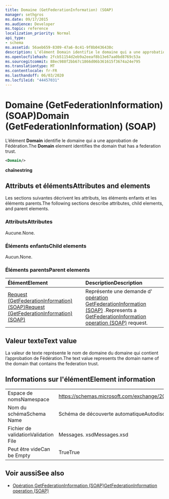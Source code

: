 ```yaml
---
title: Domaine (GetFederationInformation) (SOAP)
manager: sethgros
ms.date: 09/17/2015
ms.audience: Developer
ms.topic: reference
localization_priority: Normal
api_type:
- schema
ms.assetid: 56aeb659-8309-47a6-8c41-9f8b0436438c
description: L’élément Domain identifie le domaine qui a une approbation de Fédération.
ms.openlocfilehash: 2fcb51154d2eb9a2eeaf8b13e67aa0bd8769c53a
ms.sourcegitcommit: 88ec988f2bb67c1866d06b361615f3674a24e795
ms.translationtype: MT
ms.contentlocale: fr-FR
ms.lasthandoff: 06/03/2020
ms.locfileid: "44457031"
---
```

# <a name="domain-getfederationinformation-soap"></a><span data-ttu-id="064fa-103">Domaine (GetFederationInformation) (SOAP)</span><span class="sxs-lookup"><span data-stu-id="064fa-103">Domain (GetFederationInformation) (SOAP)</span></span>

<span data-ttu-id="064fa-104">L’élément **Domain** identifie le domaine qui a une approbation de Fédération.</span><span class="sxs-lookup"><span data-stu-id="064fa-104">The **Domain** element identifies the domain that has a federation trust.</span></span> 
  
```XML
<Domain/>
```

 <span data-ttu-id="064fa-105">**chaîne**</span><span class="sxs-lookup"><span data-stu-id="064fa-105">**string**</span></span>
## <a name="attributes-and-elements"></a><span data-ttu-id="064fa-106">Attributs et éléments</span><span class="sxs-lookup"><span data-stu-id="064fa-106">Attributes and elements</span></span>

<span data-ttu-id="064fa-107">Les sections suivantes décrivent les attributs, les éléments enfants et les éléments parents.</span><span class="sxs-lookup"><span data-stu-id="064fa-107">The following sections describe attributes, child elements, and parent elements.</span></span>
  
### <a name="attributes"></a><span data-ttu-id="064fa-108">Attributs</span><span class="sxs-lookup"><span data-stu-id="064fa-108">Attributes</span></span>

<span data-ttu-id="064fa-109">Aucune.</span><span class="sxs-lookup"><span data-stu-id="064fa-109">None.</span></span>
  
### <a name="child-elements"></a><span data-ttu-id="064fa-110">Éléments enfants</span><span class="sxs-lookup"><span data-stu-id="064fa-110">Child elements</span></span>

<span data-ttu-id="064fa-111">Aucun.</span><span class="sxs-lookup"><span data-stu-id="064fa-111">None.</span></span>
  
### <a name="parent-elements"></a><span data-ttu-id="064fa-112">Éléments parents</span><span class="sxs-lookup"><span data-stu-id="064fa-112">Parent elements</span></span>

|<span data-ttu-id="064fa-113">**Élément**</span><span class="sxs-lookup"><span data-stu-id="064fa-113">**Element**</span></span>|<span data-ttu-id="064fa-114">**Description**</span><span class="sxs-lookup"><span data-stu-id="064fa-114">**Description**</span></span>|
|:-----|:-----|
|[<span data-ttu-id="064fa-115">Request (GetFederationInformation) (SOAP)</span><span class="sxs-lookup"><span data-stu-id="064fa-115">Request (GetFederationInformation) (SOAP)</span></span>](request-getfederationinformationsoap.md) <br/> |<span data-ttu-id="064fa-116">Représente une demande d' [opération GetFederationInformation (SOAP)](getfederationinformation-operation-soap.md) .</span><span class="sxs-lookup"><span data-stu-id="064fa-116">Represents a [GetFederationInformation operation (SOAP)](getfederationinformation-operation-soap.md) request.</span></span>  <br/> |
   
## <a name="text-value"></a><span data-ttu-id="064fa-117">Valeur texte</span><span class="sxs-lookup"><span data-stu-id="064fa-117">Text value</span></span>

<span data-ttu-id="064fa-118">La valeur de texte représente le nom de domaine du domaine qui contient l’approbation de Fédération.</span><span class="sxs-lookup"><span data-stu-id="064fa-118">The text value represents the domain name of the domain that contains the federation trust.</span></span>
  
## <a name="element-information"></a><span data-ttu-id="064fa-119">Informations sur l'élément</span><span class="sxs-lookup"><span data-stu-id="064fa-119">Element information</span></span>

|||
|:-----|:-----|
|<span data-ttu-id="064fa-120">Espace de noms</span><span class="sxs-lookup"><span data-stu-id="064fa-120">Namespace</span></span>  <br/> |https://schemas.microsoft.com/exchange/2010/Autodiscover  <br/> |
|<span data-ttu-id="064fa-121">Nom du schéma</span><span class="sxs-lookup"><span data-stu-id="064fa-121">Schema Name</span></span>  <br/> |<span data-ttu-id="064fa-122">Schéma de découverte automatique</span><span class="sxs-lookup"><span data-stu-id="064fa-122">Autodiscover schema</span></span>  <br/> |
|<span data-ttu-id="064fa-123">Fichier de validation</span><span class="sxs-lookup"><span data-stu-id="064fa-123">Validation File</span></span>  <br/> |<span data-ttu-id="064fa-124">Messages. xsd</span><span class="sxs-lookup"><span data-stu-id="064fa-124">Messages.xsd</span></span>  <br/> |
|<span data-ttu-id="064fa-125">Peut être vide</span><span class="sxs-lookup"><span data-stu-id="064fa-125">Can be Empty</span></span>  <br/> |<span data-ttu-id="064fa-126">True</span><span class="sxs-lookup"><span data-stu-id="064fa-126">True</span></span>  <br/> |
   
## <a name="see-also"></a><span data-ttu-id="064fa-127">Voir aussi</span><span class="sxs-lookup"><span data-stu-id="064fa-127">See also</span></span>

- [<span data-ttu-id="064fa-128">Opération GetFederationInformation (SOAP)</span><span class="sxs-lookup"><span data-stu-id="064fa-128">GetFederationInformation operation (SOAP)</span></span>](getfederationinformation-operation-soap.md)

